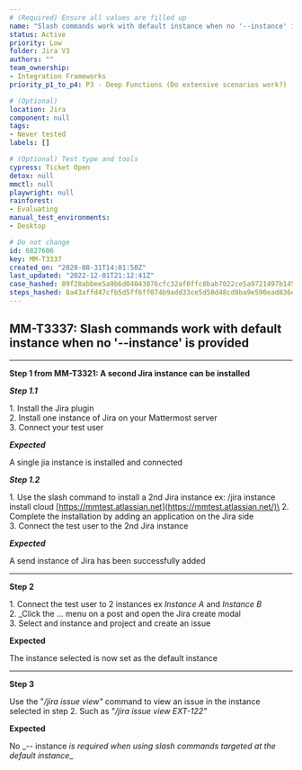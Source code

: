 ```yaml
---
# (Required) Ensure all values are filled up
name: "Slash commands work with default instance when no '--instance' is provided"
status: Active
priority: Low
folder: Jira V3
authors: ""
team_ownership: 
- Integration Frameworks
priority_p1_to_p4: P3 - Deep Functions (Do extensive scenarios work?)

# (Optional)
location: Jira
component: null
tags: 
- Never tested
labels: []

# (Optional) Test type and tools
cypress: Ticket Open
detox: null
mmctl: null
playwright: null
rainforest: 
- Evaluating
manual_test_environments: 
- Desktop

# Do not change
id: 6827606
key: MM-T3337
created_on: "2020-08-31T14:01:50Z"
last_updated: "2022-12-01T21:12:41Z"
case_hashed: 89f28abbee5a9b6d04043076cfc32af0ffc8bab7022ce5a9721497b145ca15dddc5d019b936c37d48810357a574d7caf
steps_hashed: 8a43affd47cfb5d5ff6ff074b9add33ce5d58d48cd8ba9e590ead836e5bb19aef2a6d5f44e7b76918357ffbbff9a02ab
---
```


<!-- (Auto-generated) Based on frontmatter's "key" and "name" -->

## MM-T3337: Slash commands work with default instance when no '--instance' is provided

---

**Step 1 from MM-T3321: A second Jira instance can be installed**

<!-- (Auto-generated) Note: Steps 1.1 to 1.2 should not be updated here. Instead, modify directly to the referenced MM-T3321 test case. -->

_**Step 1.1**_

1\. Install the Jira plugin\
2\. Install one instance of Jira on your Mattermost server\
3\. Connect your test user

_**Expected**_

A single jia instance is installed and connected

_**Step 1.2**_

1\. Use the slash command to install a 2nd Jira instance ex: /jira instance install cloud [https://mmtest.atlassian.net](https://mmtest.atlassian.net/)\
2\. Complete the installation by adding an application on the Jira side\
3\. Connect the test user to the 2nd Jira instance

_**Expected**_

A send instance of Jira has been successfully added

---

**Step 2**

1\. Connect the test user to 2 instances ex _Instance A_ and _Instance B_\
2\. \_Click the ... menu on a post and open the Jira create modal\
3\. Select and instance and project and create an issue

**Expected**

The instance selected is now set as the default instance

---

**Step 3**

Use the "_/jira issue view"_ command to view an issue in the instance selected in step 2. Such as "_/jira issue view EXT-122"_

**Expected**

No \_-- instance _is required when using slash commands targeted at the default instance_\_
